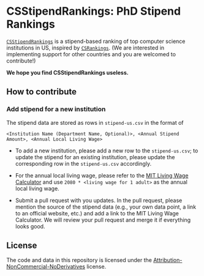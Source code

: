 # CSStipendRankings: PhD Stipend Rankings

[`CSStipendRankings`](https://csstipendrankings.org) is a stipend-based ranking of top computer science institutions in US, inspired by [`CSRankings`](https://csrankings.org). (We are interested in implementing support for other countries and you are welcomed to contribute!) 

**We hope you find CSStipendRankings useless.**

## How to contribute

### Add stipend for a new institution
The stipend data are stored as rows in `stipend-us.csv` in the format of 
```csv
<Institution Name (Department Name, Optional)>, <Annual Stipend Amount>, <Annual Local Living Wage>
```

- To add a new institution, please add a new row to the `stipend-us.csv`; to update the stipend for an existing institution, please update the corresponding row in the `stipend-us.csv` accordingly. 

- For the annual local living wage, please refer to the [MIT Living Wage Calculator](http://livingwage.mit.edu/) and use `2080 * <living wage for 1 adult>` as the annual local living wage.

- Submit a pull request with you updates. In the pull request, please mention the source of the stipend data (e.g., your own data point, a link to an official website, etc.) and add a link to the 
MIT Living Wage Calculator. We will review your pull request and merge it if everything looks good.

## License
The code and data in this repository is licensed under the [Attribution-NonCommercial-NoDerivatives](https://creativecommons.org/licenses/by-nc-nd/4.0/) license.
